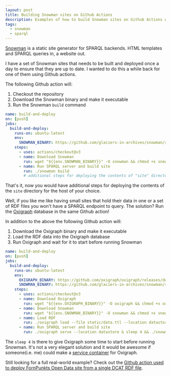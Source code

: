 ```yaml
---
layout: post
title: Building Snowman sites on Github Actions
description: Examples of how to build Snowman sites on Github Actions with a little help from Oxigraphs' SPARQL server.
tags:
  - snowman
  - sparql
---
```


[Snowman][1] is a static site generator for SPARQL backends. HTML templates and SPARQL queries in, a website out.

I have a set of Snowman sites that needs to be built and deployed once a day to ensure that they are up to date. I wanted to do this a while back for one of them using Github actions.

The following Github action will:

1. Checkout the repository
2. Download the Snowman binary and make it executable
3. Run the Snowman `build` command

```yaml
name: build-and-deploy
on: [push]
jobs:
  build-and-deploy:
    runs-on: ubuntu-latest
    env:
      SNOWMAN_BINARY: https://github.com/glaciers-in-archives/snowman/releases/download/0.5.0/snowman-linux-amd64
    steps:
      - uses: actions/checkout@v3
      - name: Download Snowman
        run: wget "${{env.SNOWMAN_BINARY}}" -O snowman && chmod +x snowman
      - name: Run SPARQL server and build site
        run: ./snowman build
        # additional steps for deploying the contents of "site" directory
```

That's it, now you would have additional steps for deploying the contents of the `site` directory for the host of your choice.

Well, if you like me like having small sites that hold their data in one or a set of RDF files you won't have a SPARQL endpoint to query. The solution? Run the [Oxigraph][3] database in the same Github action!

In addition to the above the following Github action will:

1. Download the Oxigraph binary and make it executable
2. Load the RDF data into the Oxigraph database
3. Run Oxigraph and wait for it to start before running Snowman

```yaml
name: build-and-deploy
on: [push]
jobs:
  build-and-deploy:
    runs-on: ubuntu-latest
    env:
      OXIGRAPH_BINARY: https://github.com/oxigraph/oxigraph/releases/download/v0.3.16/oxigraph_server_v0.3.16_x86_64_linux_gnu
      SNOWMAN_BINARY: https://github.com/glaciers-in-archives/snowman/releases/download/0.5.0/snowman-linux-amd64
    steps:
      - uses: actions/checkout@v3
      - name: Download Oxigraph
        run: wget "${{env.OXIGRAPH_BINARY}}" -O oxigraph && chmod +x oxigraph
      - name: Download Snowman
        run: wget "${{env.SNOWMAN_BINARY}}" -O snowman && chmod +x snowman
      - name: Load RDF 
        run: ./oxigraph load --file static/data.ttl --location datastore
      - name: Run SPARQL server and build site
        run: ./oxigraph serve --location datastore & sleep 4 && ./snowman build
```

The `sleep 4` is there to give Oxigraph some time to start before running Snowman. It's not a very elegant solution and it would be awesome if someone(i.e. me) could make a [service container][2] for Oxigraph.

Still looking for a full real-world example? Check out the [Github action used to deploy FornPunkts Open Data site from a single DCAT RDF file][4].

[1]: https://github.com/glaciers-in-archives/snowman
[2]: https://docs.github.com/en/actions/using-containerized-services/about-service-containers
[3]: https://github.com/oxigraph/oxigraph
[4]: https://github.com/fornpunkt/open-data/blob/main/.github/workflows/build-and-deploy.yaml
